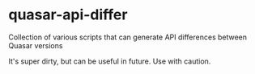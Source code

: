 # quasar-api-differ

Collection of various scripts that can generate API differences between Quasar versions

It's super dirty, but can be useful in future. Use with caution.
